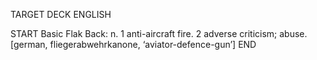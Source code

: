 TARGET DECK
ENGLISH

START
Basic
Flak
Back: n. 1 anti-aircraft fire. 2 adverse criticism; abuse. [german, fliegerabwehrkanone, ‘aviator-defence-gun’]
END
